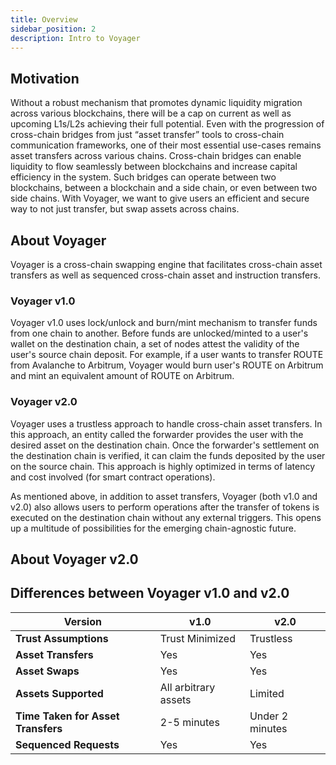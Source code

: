 ```yaml
---
title: Overview
sidebar_position: 2
description: Intro to Voyager
---
```



## Motivation
Without a robust mechanism that promotes dynamic liquidity migration across various blockchains, there will be a cap on current as well as upcoming L1s/L2s achieving their full potential. Even with the progression of cross-chain bridges from just “asset transfer” tools to cross-chain communication frameworks, one of their most essential use-cases remains asset transfers across various chains. Cross-chain bridges can enable liquidity to flow seamlessly between blockchains and increase capital efficiency in the system. Such bridges can operate between two blockchains, between a blockchain and a side chain, or even between two side chains. With Voyager, we want to give users an efficient and secure way to not just transfer, but swap assets across chains.

## About Voyager
Voyager is a cross-chain swapping engine that facilitates cross-chain asset transfers as well as sequenced cross-chain asset and instruction transfers. 

### Voyager v1.0
Voyager v1.0 uses lock/unlock and burn/mint mechanism to transfer funds from one chain to another. Before funds are unlocked/minted to a user's wallet on the destination chain, a set of nodes attest the validity of the user's source chain deposit. For example, if a user wants to transfer ROUTE from Avalanche to Arbitrum, Voyager would burn user's ROUTE on Arbitrum and mint an equivalent amount of ROUTE on Arbitrum.

### Voyager v2.0
Voyager uses a trustless approach to handle cross-chain asset transfers. In this approach, an entity called the forwarder provides the user with the desired asset on the destination chain. Once the forwarder's settlement on the destination chain is verified, it can claim the funds deposited by the user on the source chain. This approach is highly optimized in terms of latency and cost involved (for smart contract operations).
 
As mentioned above, in addition to asset transfers, Voyager (both v1.0 and v2.0) also allows users to perform operations after the transfer of tokens is executed on the destination chain without any external triggers. This opens up a multitude of possibilities for the emerging chain-agnostic future.

## About Voyager v2.0


## Differences between Voyager v1.0 and v2.0
| Version               | v1.0                                        | v2.0                                         |
| --------------------- | ---------------------------------------------- | ---------------------------------------------- |
| **Trust Assumptions**      | Trust Minimized          | Trustless        |
| **Asset Transfers**          | Yes               | Yes      |
| **Asset Swaps**               | Yes        | Yes      |
| **Assets Supported**          | All arbitrary assets  | Limited |
| **Time Taken for Asset Transfers**      | 2-5 minutes          | Under 2 minutes       |
| **Sequenced Requests**      | Yes          | Yes        |



